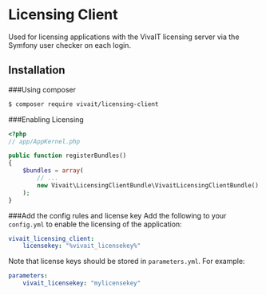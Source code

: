 Licensing Client
================

Used for licensing applications with the VivaIT licensing server via the Symfony user checker on each login.

Installation
------------
###Using composer
``` bash
$ composer require vivait/licensing-client
```

###Enabling Licensing
``` php
<?php
// app/AppKernel.php

public function registerBundles()
{
    $bundles = array(
        // ...
        new Vivait\LicensingClientBundle\VivaitLicensingClientBundle()
    );
}
```

###Add the config rules and license key
Add the following to your `config.yml` to enable the licensing of the application:
```yaml
vivait_licensing_client:
    licensekey: "%vivait_licensekey%"
```

Note that license keys should be stored in `parameters.yml`. For example:

```yaml
parameters:
    vivait_licensekey: "mylicensekey"
```